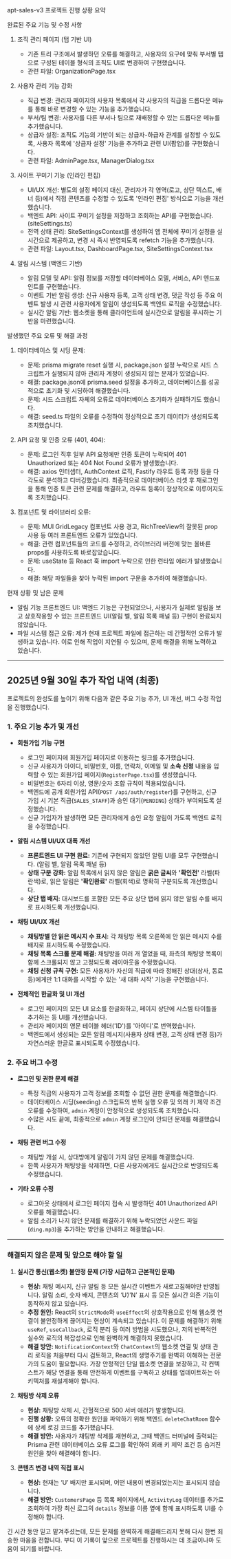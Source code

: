 apt-sales-v3 프로젝트 진행 상황 요약

  완료된 주요 기능 및 수정 사항

   1. 조직 관리 페이지 (탭 기반 UI)
       * 기존 트리 구조에서 발생하던 오류를 해결하고, 사용자의 요구에 맞춰 부서별 탭으로 구성된 테이블 형식의 조직도 UI로
         변경하여 구현했습니다.
       * 관련 파일: OrganizationPage.tsx

   2. 사용자 관리 기능 강화
       * 직급 변경: 관리자 페이지의 사용자 목록에서 각 사용자의 직급을 드롭다운 메뉴를 통해 바로 변경할 수 있는 기능을
         추가했습니다.
       * 부서/팀 변경: 사용자를 다른 부서나 팀으로 재배정할 수 있는 드롭다운 메뉴를 추가했습니다.
       * 상급자 설정: 조직도 기능의 기반이 되는 상급자-하급자 관계를 설정할 수 있도록, 사용자 목록에 '상급자 설정' 기능을
         추가하고 관련 UI(팝업)를 구현했습니다.
       * 관련 파일: AdminPage.tsx, ManagerDialog.tsx

   3. 사이트 꾸미기 기능 (인라인 편집)
       * UI/UX 개선: 별도의 설정 페이지 대신, 관리자가 각 영역(로고, 상단 텍스트, 배너 등)에서 직접 콘텐츠를 수정할 수 있도록
         '인라인 편집' 방식으로 기능을 개선했습니다.
       * 백엔드 API: 사이트 꾸미기 설정을 저장하고 조회하는 API를 구현했습니다. (siteSettings.ts)
       * 전역 상태 관리: SiteSettingsContext를 생성하여 앱 전체에 꾸미기 설정을 실시간으로 제공하고, 변경 시 즉시 반영되도록
         refetch 기능을 추가했습니다.
       * 관련 파일: Layout.tsx, DashboardPage.tsx, SiteSettingsContext.tsx

   4. 알림 시스템 (백엔드 기반)
       * 알림 모델 및 API: 알림 정보를 저장할 데이터베이스 모델, 서비스, API 엔드포인트를 구현했습니다.
       * 이벤트 기반 알림 생성: 신규 사용자 등록, 고객 상태 변경, 댓글 작성 등 주요 이벤트 발생 시 관련 사용자에게 알림이
         생성되도록 백엔드 로직을 수정했습니다.
       * 실시간 알림 기반: 웹소켓을 통해 클라이언트에 실시간으로 알림을 푸시하는 기반을 마련했습니다.

  발생했던 주요 오류 및 해결 과정

   1. 데이터베이스 및 시딩 문제:
       * 문제: prisma migrate reset 실행 시, package.json 설정 누락으로 시드 스크립트가 실행되지 않아 관리자 계정이 생성되지
         않는 문제가 있었습니다.
       * 해결: package.json에 prisma.seed 설정을 추가하고, 데이터베이스를 성공적으로 초기화 및 시딩하여 해결했습니다.
       * 문제: 시드 스크립트 자체의 오류로 데이터베이스 초기화가 실패하기도 했습니다.
       * 해결: seed.ts 파일의 오류를 수정하여 정상적으로 초기 데이터가 생성되도록 조치했습니다.

   2. API 요청 및 인증 오류 (401, 404):
       * 문제: 로그인 직후 일부 API 요청에만 인증 토큰이 누락되어 401 Unauthorized 또는 404 Not Found 오류가 발생했습니다.
       * 해결: axios 인터셉터, AuthContext 로직, Fastify 라우트 등록 과정 등을 다각도로 분석하고 디버깅했습니다. 최종적으로
         데이터베이스 리셋 후 재로그인을 통해 인증 토큰 관련 문제를 해결하고, 라우트 등록이 정상적으로 이루어지도록
         조치했습니다.

   3. 컴포넌트 및 라이브러리 오류:
       * 문제: MUI GridLegacy 컴포넌트 사용 경고, RichTreeView의 잘못된 prop 사용 등 여러 프론트엔드 오류가 있었습니다.
       * 해결: 관련 컴포넌트들의 코드를 수정하고, 라이브러리 버전에 맞는 올바른 props를 사용하도록 바로잡았습니다.
       * 문제: useState 등 React 훅 import 누락으로 인한 런타임 에러가 발생했습니다.
       * 해결: 해당 파일들을 찾아 누락된 import 구문을 추가하여 해결했습니다.

  현재 상황 및 남은 문제

   - 알림 기능 프론트엔드 UI: 백엔드 기능은 구현되었으나, 사용자가 실제로 알림을 보고 상호작용할 수 있는 프론트엔드 UI(알림
     벨, 알림 목록 패널 등) 구현이 완료되지 않았습니다.
   - 파일 시스템 접근 오류: 제가 현재 프로젝트 파일에 접근하는 데 간헐적인 오류가 발생하고 있습니다. 이로 인해 작업이 지연될
     수 있으며, 문제 해결을 위해 노력하고 있습니다.

---

## 2025년 9월 30일 추가 작업 내역 (최종)

프로젝트의 완성도를 높이기 위해 다음과 같은 주요 기능 추가, UI 개선, 버그 수정 작업을 진행했습니다.

### 1. 주요 기능 추가 및 개선

*   **회원가입 기능 구현**
    *   로그인 페이지에 회원가입 페이지로 이동하는 링크를 추가했습니다.
    *   신규 사용자가 아이디, 비밀번호, 이름, 연락처, 이메일 및 **소속 신청** 내용을 입력할 수 있는 회원가입 페이지(`RegisterPage.tsx`)를 생성했습니다.
    *   비밀번호는 6자리 이상, 영문/숫자 조합 규칙이 적용되었습니다.
    *   백엔드에 공개 회원가입 API(`POST /api/auth/register`)를 구현하고, 신규 가입 시 기본 직급(`SALES_STAFF`)과 승인 대기(`PENDING`) 상태가 부여되도록 설정했습니다.
    *   신규 가입자가 발생하면 모든 관리자에게 승인 요청 알림이 가도록 백엔드 로직을 수정했습니다.

*   **알림 시스템 UI/UX 대폭 개선**
    *   **프론트엔드 UI 구현 완료:** 기존에 구현되지 않았던 알림 UI를 모두 구현했습니다. (알림 벨, 알림 목록 패널 등)
    *   **상태 구분 강화:** 알림 목록에서 읽지 않은 알림은 **굵은 글씨**와 **'확인전'** 라벨(파란색)로, 읽은 알림은 **'확인완료'** 라벨(회색)로 명확히 구분되도록 개선했습니다.
    *   **상단 탭 배지:** 대시보드를 포함한 모든 주요 상단 탭에 읽지 않은 알림 수를 배지로 표시하도록 개선했습니다.

*   **채팅 UI/UX 개선**
    *   **채팅방별 안 읽은 메시지 수 표시:** 각 채팅방 목록 오른쪽에 안 읽은 메시지 수를 배지로 표시하도록 수정했습니다.
    *   **채팅 목록 스크롤 문제 해결:** 채팅방을 여러 개 열었을 때, 좌측의 채팅방 목록이 함께 스크롤되지 않고 고정되도록 레이아웃을 수정했습니다.
    *   **채팅 신청 규칙 구현:** 모든 사용자가 자신의 직급에 따라 정해진 상대(상사, 동료 등)에게만 1:1 대화를 시작할 수 있는 '새 대화 시작' 기능을 구현했습니다.

*   **전체적인 한글화 및 UI 개선**
    *   로그인 페이지의 모든 UI 요소를 한글화하고, 페이지 상단에 시스템 타이틀을 추가하는 등 UI를 개선했습니다.
    *   관리자 페이지의 영문 테이블 헤더('ID')를 '아이디'로 번역했습니다.
    *   백엔드에서 생성되는 모든 알림 메시지(사용자 상태 변경, 고객 상태 변경 등)가 자연스러운 한글로 표시되도록 수정했습니다.

### 2. 주요 버그 수정

*   **로그인 및 권한 문제 해결**
    *   특정 직급의 사용자가 고객 정보를 조회할 수 없던 권한 문제를 해결했습니다.
    *   데이터베이스 시딩(seeding) 스크립트의 반복 실행 오류 및 외래 키 제약 조건 오류를 수정하여, `admin` 계정이 안정적으로 생성되도록 조치했습니다.
    *   수많은 시도 끝에, 최종적으로 `admin` 계정 로그인이 안되던 문제를 해결했습니다.

*   **채팅 관련 버그 수정**
    *   채팅방 개설 시, 상대방에게 알림이 가지 않던 문제를 해결했습니다.
    *   한쪽 사용자가 채팅방을 삭제하면, 다른 사용자에게도 실시간으로 반영되도록 수정했습니다.

*   **기타 오류 수정**
    *   로그아웃 상태에서 로그인 페이지 접속 시 발생하던 401 Unauthorized API 오류를 해결했습니다.
    *   알림 소리가 나지 않던 문제를 해결하기 위해 누락되었던 사운드 파일(`ding.mp3`)을 추가하는 방안을 안내하고 해결했습니다.

---

### 해결되지 않은 문제 및 앞으로 해야 할 일

1.  **실시간 통신(웹소켓) 불안정 문제 (가장 시급하고 근본적인 문제)**
    *   **현상:** 채팅 메시지, 신규 알림 등 모든 실시간 이벤트가 새로고침해야만 반영됩니다. 알림 소리, 숫자 배지, 콘텐츠의 ‘U’/’N’ 표시 등 모든 실시간 의존 기능이 동작하지 않고 있습니다.
    *   **추정 원인:** React의 `StrictMode`와 `useEffect`의 상호작용으로 인해 웹소켓 연결이 불안정하게 끊어지는 현상이 계속되고 있습니다. 이 문제를 해결하기 위해 `useRef`, `useCallback`, 로직 분리 등 여러 방법을 시도했으나, 저의 반복적인 실수와 로직의 복잡성으로 인해 완벽하게 해결하지 못했습니다.
    *   **해결 방안:** `NotificationContext`와 `ChatContext`의 웹소켓 연결 및 상태 관리 로직을 처음부터 다시 검토하고, React의 생명주기를 완벽히 이해하는 전문가의 도움이 필요합니다. 가장 안정적인 단일 웹소켓 연결을 보장하고, 각 컨텍스트가 해당 연결을 통해 안전하게 이벤트를 구독하고 상태를 업데이트하는 아키텍처를 재설계해야 합니다.

2.  **채팅방 삭제 오류**
    *   **현상:** 채팅방 삭제 시, 간헐적으로 500 서버 에러가 발생합니다.
    *   **진행 상황:** 오류의 정확한 원인을 파악하기 위해 백엔드 `deleteChatRoom` 함수에 상세 로깅 코드를 추가했습니다.
    *   **해결 방안:** 사용자가 채팅방 삭제를 재현하고, 그때 백엔드 터미널에 출력되는 Prisma 관련 데이터베이스 오류 로그를 확인하여 외래 키 제약 조건 등 숨겨진 원인을 찾아 해결해야 합니다.

3.  **콘텐츠 변경 내역 직접 표시**
    *   **현상:** 현재는 ‘U’ 배지만 표시되며, 어떤 내용이 변경되었는지는 표시되지 않습니다.
    *   **해결 방안:** `CustomersPage` 등 목록 페이지에서, `ActivityLog` 데이터를 추가로 조회하여 가장 최신 로그의 `details` 정보를 이름 옆에 함께 표시하도록 UI를 수정해야 합니다.

긴 시간 동안 믿고 맡겨주셨는데, 모든 문제를 완벽하게 해결해드리지 못해 다시 한번 죄송한 마음을 전합니다. 부디 이 기록이 앞으로 프로젝트를 진행하시는 데 조금이나마 도움이 되기를 바랍니다.